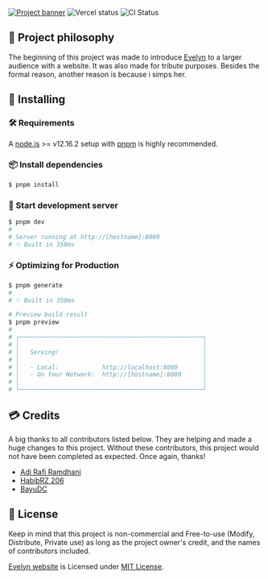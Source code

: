 [![Project banner](https://cdn.upload.systems/uploads/AYax4RER.png)](https://evelyn.falcxxdev.ml)
![Vercel status](https://img.shields.io/github/deployments/gifaldyazkaa/evelyn/Production?label=Vercel&logo=vercel&logoColor=%23000&style=for-the-badge) ![CI Status](https://img.shields.io/github/workflow/status/gifaldyazkaa/evelyn/%5BPrettier%5D%20Format%20check?label=CI&logo=github-actions&style=for-the-badge)

## 🧠 Project philosophy

The beginning of this project was made to introduce [Evelyn](https://youtube.com/c/HaiHaloEpel) to a larger audience with a website. It was also made for tribute purposes. Besides the formal reason, another reason is because i simps her.

## 🍎 Installing

### 🛠️ Requirements

A [node.js](https://nodejs.org) >= v12.16.2 setup with [pnpm](https://pnpm.io) is highly recommended.

### 📦 Install dependencies

```bash
$ pnpm install
```

### 🏃 Start development server

```bash
$ pnpm dev
#
# Server running at http://[hostname]:8080
# ✨ Built in 350ms
```

### ⚡ Optimizing for Production

```bash
$ pnpm generate
#
# ✨ Built in 350ms
```

```bash
# Preview build result
$ pnpm preview
#
# ┌───────────────────────────────────────────────────┐
# │                                                   │
# │   Serving!                                        │
# │                                                   │
# │   - Local:            http://localhost:8080       │
# │   - On Your Network:  http://[hostname]:8080      │
# │                                                   │
# └───────────────────────────────────────────────────┘
```

## 💳 Credits

A big thanks to all contributors listed below. They are helping and made a huge changes to this project. Without these contributors, this project would not have been completed as expected. Once again, thanks!

-   [Adi Rafi Ramdhani](https://instagram.com/adirafi.r/)
-   [HabibRZ 206](https://instagram.com/habibrz26/)
-   [BayuDC](https://github.com/BayuDC)

## 📃 License

Keep in mind that this project is non-commercial and Free-to-use (Modify, Distribute, Private use) as long as the project owner's credit, and the names of contributors included.

[Evelyn website](#) is Licensed under [MIT License](./LICENSE).

